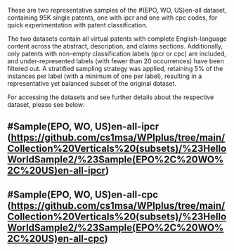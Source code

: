 These are two representative samples of the #(EPO, WO, US)en-all dataset, containing 95K single patents, one with ipcr and one with cpc codes, for quick experimentation with patent classification.  

The two datasets contain all virtual patents with complete English-language content across the abstract, description, and claims sections. Additionally, only patents with non-empty classification labels (ipcr or cpc) are included, and under-represented labels (with fewer than 20 occurrences) have been filtered out. A stratified sampling strategy was applied, retaining 5% of the instances per label (with a minimum of one per label), resulting in a representative yet balanced subset of the original dataset.

For accessing the datasets and see further details about the respective dataset, please see below:


## \#Sample(EPO, WO, US)en-all-ipcr (https://github.com/cs1msa/WPIplus/tree/main/Collection%20Verticals%20(subsets)/%23HelloWorldSample2/%23Sample(EPO%2C%20WO%2C%20US)en-all-ipcr)
## \#Sample(EPO, WO, US)en-all-cpc (https://github.com/cs1msa/WPIplus/tree/main/Collection%20Verticals%20(subsets)/%23HelloWorldSample2/%23Sample(EPO%2C%20WO%2C%20US)en-all-cpc)
